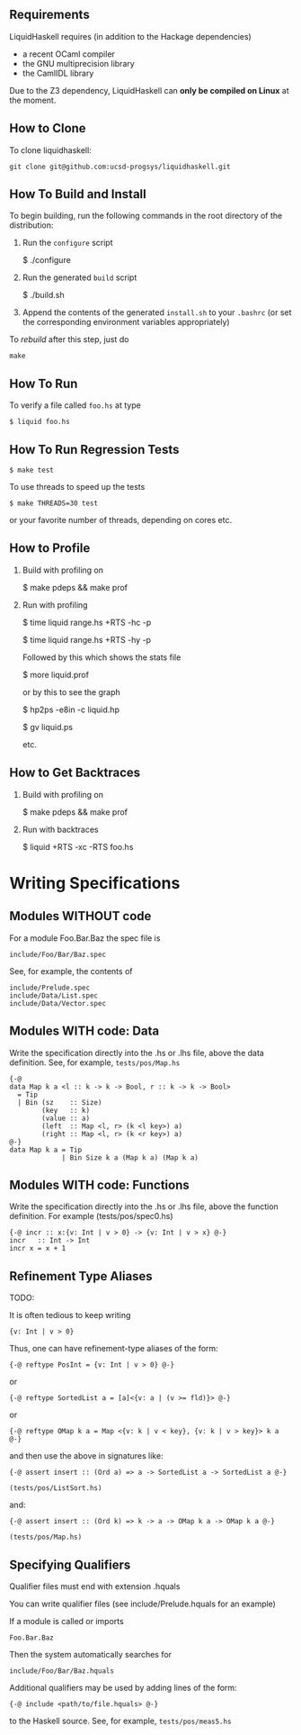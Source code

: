 Requirements
-------------

LiquidHaskell requires (in addition to the Hackage dependencies)

- a recent OCaml compiler
- the GNU multiprecision library
- the CamlIDL library

Due to the Z3 dependency, LiquidHaskell can **only be compiled on Linux** at the moment.

How to Clone
------------

To clone liquidhaskell:

    git clone git@github.com:ucsd-progsys/liquidhaskell.git

How To Build and Install
------------------------

To begin building, run the following commands in the root
directory of the distribution:

1. Run the `configure` script

    $ ./configure
    
2. Run the generated `build` script

    $ ./build.sh

3. Append the contents of the generated `install.sh` to your `.bashrc`
   (or set the corresponding environment variables appropriately)

To *rebuild* after this step, just do

    make


How To Run
----------

To verify a file called `foo.hs` at type

    $ liquid foo.hs


How To Run Regression Tests 
---------------------------

    $ make test

To use threads to speed up the tests

    $ make THREADS=30 test

or your favorite number of threads, depending on cores etc.


How to Profile 
--------------

1. Build with profiling on
    
    $ make pdeps && make prof

2. Run with profiling

    $ time liquid range.hs +RTS -hc -p

    $ time liquid range.hs +RTS -hy -p

   Followed by this which shows the stats file 

    $ more liquid.prof

   or by this to see the graph

    $ hp2ps -e8in -c liquid.hp

    $ gv liquid.ps

   etc.

How to Get Backtraces
---------------------

1. Build with profiling on

    $ make pdeps && make prof

2. Run with backtraces

    $ liquid +RTS -xc -RTS foo.hs


Writing Specifications
======================

Modules WITHOUT code
--------------------

For a module Foo.Bar.Baz the spec file is

    include/Foo/Bar/Baz.spec

See, for example, the contents of

    include/Prelude.spec
    include/Data/List.spec
    include/Data/Vector.spec

Modules WITH code: Data
-----------------------

Write the specification directly into the .hs or .lhs file, 
above the data definition. See, for example, `tests/pos/Map.hs`

    {-@
    data Map k a <l :: k -> k -> Bool, r :: k -> k -> Bool>
      = Tip 
      | Bin (sz    :: Size) 
            (key   :: k) 
            (value :: a) 
            (left  :: Map <l, r> (k <l key>) a) 
            (right :: Map <l, r> (k <r key>) a) 
    @-}
    data Map k a = Tip
                 | Bin Size k a (Map k a) (Map k a)

Modules WITH code: Functions 
----------------------------

Write the specification directly into the .hs or .lhs file, 
above the function definition. For example (tests/pos/spec0.hs)

    {-@ incr :: x:{v: Int | v > 0} -> {v: Int | v > x} @-}
    incr   :: Int -> Int
    incr x = x + 1


Refinement Type Aliases
-----------------------

TODO:

It is often tedious to keep writing 

    {v: Int | v > 0}

Thus, one can have refinement-type aliases of the form:

    {-@ reftype PosInt = {v: Int | v > 0} @-}

or

    {-@ reftype SortedList a = [a]<{v: a | (v >= fld)}> @-}

or 

    {-@ reftype OMap k a = Map <{v: k | v < key}, {v: k | v > key}> k a @-}
   
and then use the above in signatures like:

    {-@ assert insert :: (Ord a) => a -> SortedList a -> SortedList a @-}

    (tests/pos/ListSort.hs)

and:

    {-@ assert insert :: (Ord k) => k -> a -> OMap k a -> OMap k a @-}

    (tests/pos/Map.hs)


Specifying Qualifiers
---------------------

Qualifier files must end with extension .hquals

You can write qualifier files (see include/Prelude.hquals for an example)

If a module is called or imports 

    Foo.Bar.Baz

Then the system automatically searches for

    include/Foo/Bar/Baz.hquals

Additional qualifiers may be used by adding lines of the form:

    {-@ include <path/to/file.hquals> @-}

to the Haskell source. See, for example, `tests/pos/meas5.hs` 



